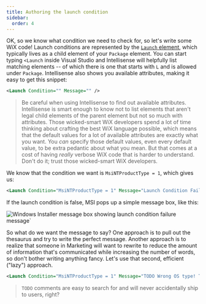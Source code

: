 ```yaml
---
title: Authoring the launch condition
sidebar:
  order: 4
---
```


OK, so we know what condition we need to check for, so let's write some WiX code! Launch conditions are represented by the [`Launch` element](https://wixtoolset.org/docs/schema/wxs/launch/), which typically lives as a child element of your `Package` element. You can start typing `<Launch` inside Visual Studio and Intellisense will helpfully list matching elements -- of which there is one that starts with `L` and is allowed under `Package`. Intellisense also shows you available attributes, making it easy to get this snippet:

```xml
<Launch Condition="" Message="" />
```

> Be careful when using Intellisense to find out available attributes. Intellisense is smart enough to know not to list elements that aren't legal child elements of the parent element but not so much with attributes. Those wicked-smart WiX developers spend a lot of time thinking about crafting the best WiX language possible, which means that the default values for a lot of available attributes are exactly what you want. You _can_ specify those default values, even every default value, to be extra pedantic about what you mean. But that comes at a cost of having _really_ verbose WiX code that is harder to understand. Don't do it; trust those wicked-smart WiX developers.

We know that the condition we want is `MsiNTProductType = 1`, which gives us:

```xml
<Launch Condition="MsiNTProductType = 1" Message="Launch Condition Failed Message Goes Here" />
```

If the launch condition is false, MSI pops up a simple message box, like this:

![Windows Installer message box showing launch condition failure message`](/images/docs/launch_condition_failure.png)

So what do we want the message to say? One approach is to pull out the thesaurus and try to write the perfect message. Another approach is to realize that someone in Marketing will want to rewrite to reduce the amount of information that's communicated while increasing the number of words, so don't bother writing anything fancy. Let's use that second, efficient ("lazy") approach.

```xml
<Launch Condition="MsiNTProductType = 1" Message="TODO Wrong OS type! TODO" />
```

> `TODO` comments are easy to search for and will never accidentally ship to users, right?
